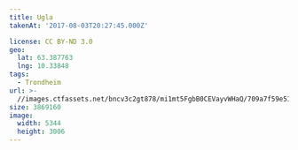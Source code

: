 ```yaml
---
title: Ugla
takenAt: '2017-08-03T20:27:45.000Z'

license: CC BY-ND 3.0
geo:
  lat: 63.387763
  lng: 10.33848
tags:
  - Trondheim
url: >-
  //images.ctfassets.net/bncv3c2gt878/mi1mt5FgbB0CEVayvWHaQ/709a7f59e51b40278dd885fc5ca803d6/ugla_35572658114_o
size: 3869160
image:
  width: 5344
  height: 3006
---
```

